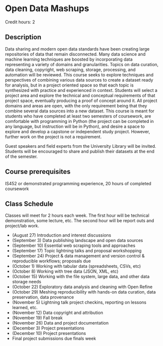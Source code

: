 # Open Data Mashups
Credit hours:  2

## Description

Data sharing and modern open data standards have been creating large repositories of data that remain disconnected.  Many data science and machine learning techniques are boosted by incorporating data representing a variety of domains and granularities.  Topics on data curation, data cleaning, copyright, web scraping, storage, processing, and automation will be reviewed.  This course seeks to explore techniques and perspectives of combining various data sources to create a dataset ready for analysis, but in a project oriented space so that each topic is synthesized with practice and experienced in context.  Students will select a project area and explore the technical and conceptual requirements of that project space, eventually producing a proof of concept around it.  All project domains and areas are open, with the only requirement being that they combine several data sources into a new dataset.  This course is meant for students who have completed at least two semesters of coursework, are comfortable with programming in Python (the project can be completed in any language, but instruction will be in Python), and desire a space to explore and develop a capstone or independent study project.  However, further work on the project is not a requirement.

Guest speakers and field experts from the University Library will be invited.  Students will be encouraged to share and publish their datasets at the end of the semester.

## Course prerequisites

IS452 or demonstrated programming experience, 20 hours of completed coursework

## Class Schedule

Classes will meet for 2 hours each week.  The first hour will be technical demonstration, some lecture, etc.  The  second hour will be report outs and project/lab work.

* (August 27) Introduction and interest discussions
* (September 3) Data publishing landscape and open data sources
* (September 10) Essential web scraping tools and approaches
* (September 17) Topic lightning talks and proposal workshopping
* (September 24) Project & data management and version control & reproducible workflows; proposals due
* (October 1) Working with tabular data (spreadsheets, CSVs, etc)
* (October 8) Working with tree data (JSON, XML, etc)
* (October 15) Working with the file system, large data, and other data storage needs
* (October 22) Exploratory data analysis and cleaning with Open Refine
* (October 29) Meshing reproducibility with hands-on data curation, data preservation, data provenance
* (November 5) Lightning talk project checkins, reporting on lessons learned, etc.
* (November 12) Data copyright and attribution
* (November 19) Fall break
* (November 26)  Data and project documentation
* (December 3)  Project presentations
* (December 10) Project presentations
* Final project submissions due finals week